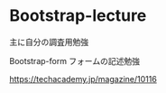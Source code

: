 <h1>Bootstrap-lecture</h1>
主に自分の調査用勉強


Bootstrap-form フォームの記述勉強

https://techacademy.jp/magazine/10116

